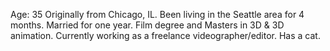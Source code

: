 Age: 35
Originally from Chicago, IL.
Been living in the Seattle area for 4 months.
Married for one year.
Film degree and Masters in 3D & 3D animation.
Currently working as a freelance videographer/editor.
Has a cat.